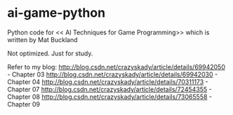 # ai-game-python
Python code for &lt;&lt; AI Techniques for Game Programming>> which is written by Mat Buckland

Not optimized. Just for study.

Refer to my blog:
http://blog.csdn.net/crazyskady/article/details/69942050 - Chapter 03
http://blog.csdn.net/crazyskady/article/details/69942030 - Chapter 04
http://blog.csdn.net/crazyskady/article/details/70311173 - Chapter 07
http://blog.csdn.net/crazyskady/article/details/72454355 - Chapter 08
http://blog.csdn.net/crazyskady/article/details/73065558 - Chapter 09
